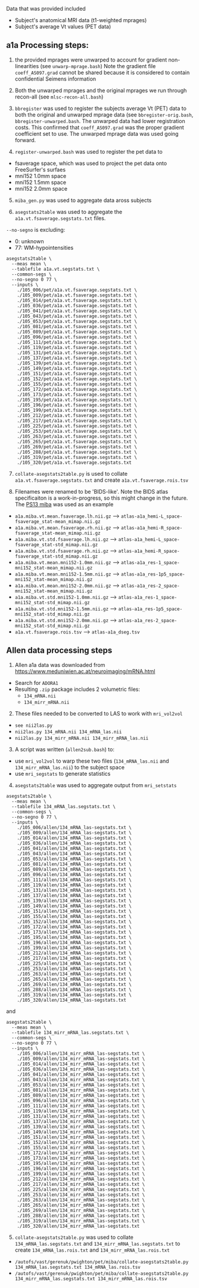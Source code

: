 Data that was provided included
  - Subject's anatomical MRI data (t1-weighted mprages)
  - Subject's average Vt values (PET data)
  
## a1a Processing steps:

1) the provided mprages were unwarped to account for gradient non-linearities (see `unwarp-mprage.bash`) Note the gradient file `coeff_AS097.grad` cannot be shared because it is considered to contain confidential Seimens information 

2) Both the unwarped mprages and the original mprages we run through recon-all (see `mlsc-recon-all.bash`)

3) `bbregister` was used to register the subjects average Vt (PET) data to both the original and unwarped mprage data (see `bbregister-orig.bash`, `bbregister-unwarped.bash`.  The unwarped data had lower registration costs.  This confirmed that `coeff_AS097.grad` was the proper gradient coefficient set to use.  The unwarped mprage data was used going forward.

4) `register-unwarped.bash` was used to register the pet data to
- fsaverage space, which was used to project the pet data onto FreeSurfer's surfaes
- mni152 1.0mm space
- mni152 1.5mm space
- mni152 2.0mm space

5) `miba_gen.py` was used to aggregate data aross subjects

6) `asegstats2table` was used to aggregate the `a1a.vt.fsaverage.segstats.txt` files.

`--no-segno` is excluding:
  - 0: unknown
  - 77: WM-hypointensities

```
asegstats2table \
  --meas mean \
  --tablefile a1a.vt.segstats.txt \
  --common-segs \
  --no-segno 0 77 \
  --inputs \
    ./105_006/pet/a1a.vt.fsaverage.segstats.txt \
    ./105_009/pet/a1a.vt.fsaverage.segstats.txt \
    ./105_014/pet/a1a.vt.fsaverage.segstats.txt \
    ./105_036/pet/a1a.vt.fsaverage.segstats.txt \
    ./105_041/pet/a1a.vt.fsaverage.segstats.txt \
    ./105_043/pet/a1a.vt.fsaverage.segstats.txt \
    ./105_053/pet/a1a.vt.fsaverage.segstats.txt \
    ./105_081/pet/a1a.vt.fsaverage.segstats.txt \
    ./105_089/pet/a1a.vt.fsaverage.segstats.txt \
    ./105_096/pet/a1a.vt.fsaverage.segstats.txt \
    ./105_111/pet/a1a.vt.fsaverage.segstats.txt \
    ./105_119/pet/a1a.vt.fsaverage.segstats.txt \
    ./105_131/pet/a1a.vt.fsaverage.segstats.txt \
    ./105_137/pet/a1a.vt.fsaverage.segstats.txt \
    ./105_139/pet/a1a.vt.fsaverage.segstats.txt \
    ./105_149/pet/a1a.vt.fsaverage.segstats.txt \
    ./105_151/pet/a1a.vt.fsaverage.segstats.txt \
    ./105_152/pet/a1a.vt.fsaverage.segstats.txt \
    ./105_155/pet/a1a.vt.fsaverage.segstats.txt \
    ./105_172/pet/a1a.vt.fsaverage.segstats.txt \
    ./105_173/pet/a1a.vt.fsaverage.segstats.txt \
    ./105_195/pet/a1a.vt.fsaverage.segstats.txt \
    ./105_196/pet/a1a.vt.fsaverage.segstats.txt \
    ./105_199/pet/a1a.vt.fsaverage.segstats.txt \
    ./105_212/pet/a1a.vt.fsaverage.segstats.txt \
    ./105_217/pet/a1a.vt.fsaverage.segstats.txt \
    ./105_225/pet/a1a.vt.fsaverage.segstats.txt \
    ./105_253/pet/a1a.vt.fsaverage.segstats.txt \
    ./105_263/pet/a1a.vt.fsaverage.segstats.txt \
    ./105_265/pet/a1a.vt.fsaverage.segstats.txt \
    ./105_269/pet/a1a.vt.fsaverage.segstats.txt \
    ./105_288/pet/a1a.vt.fsaverage.segstats.txt \
    ./105_319/pet/a1a.vt.fsaverage.segstats.txt \
    ./105_320/pet/a1a.vt.fsaverage.segstats.txt
```

7) `collate-asegstats2table.py` is used to collate `a1a.vt.fsaverage.segstats.txt` and create `a1a.vt.fsaverage.rois.tsv`

8) Filenames were renamed to be 'BIDS-like'.  Note the BIDS atlas specificaiton is a work-in-progress, so this might change in the future.  The [PS13 miba](https://openneuro.org/datasets/ds004401/versions/1.3.0) was used as an example

- `a1a.miba.vt.mean.fsaverage.lh.nii.gz` --> `atlas-a1a_hemi-L_space-fsaverage_stat-mean_mimap.nii.gz`
- `a1a.miba.vt.mean.fsaverage.rh.nii.gz` --> `atlas-a1a_hemi-R_space-fsaverage_stat-mean_mimap.nii.gz`
- `a1a.miba.vt.std.fsaverage.lh.nii.gz` --> `atlas-a1a_hemi-L_space-fsaverage_stat-std_mimap.nii.gz`
- `a1a.miba.vt.std.fsaverage.rh.nii.gz` --> `atlas-a1a_hemi-R_space-fsaverage_stat-std_mimap.nii.gz`
- `a1a.miba.vt.mean.mni152-1.0mm.nii.gz` --> `atlas-a1a_res-1_space-mni152_stat-mean_mimap.nii.gz`
- `a1a.miba.vt.mean.mni152-1.5mm.nii.gz` --> `atlas-a1a_res-1p5_space-mni152_stat-mean_mimap.nii.gz`
- `a1a.miba.vt.mean.mni152-2.0mm.nii.gz` --> `atlas-a1a_res-2_space-mni152_stat-mean_mimap.nii.gz`
- `a1a.miba.vt.std.mni152-1.0mm.nii.gz` --> `atlas-a1a_res-1_space-mni152_stat-std_mimap.nii.gz`
- `a1a.miba.vt.std.mni152-1.5mm.nii.gz` --> `atlas-a1a_res-1p5_space-mni152_stat-std_mimap.nii.gz`
- `a1a.miba.vt.std.mni152-2.0mm.nii.gz` --> `atlas-a1a_res-2_space-mni152_stat-std_mimap.nii.gz`
- `a1a.vt.fsaverage.rois.tsv` --> `atlas-a1a_dseg.tsv`

## Allen data processing steps

1) Allen a1a data was downloaded from https://www.meduniwien.ac.at/neuroimaging/mRNA.html
- Search for `ADORA1`
- Resulting `.zip` package includes 2 volumetric files:
  - `134_mRNA.nii`
  - `134_mirr_mRNA.nii`

2) These files needed to be converted to LAS to work with `mri_vol2vol`
- `see nii2las.py`
- `nii2las.py 134_mRNA.nii 134_mRNA_las.nii`
- `nii2las.py 134_mirr_mRNA.nii 134_mirr_mRNA_las.nii`

3) A script was written (`allen2sub.bash`) to:
- use `mri_vol2vol` to warp these two files (`134_mRNA_las.nii` and `134_mirr_mRNA_las.nii`) to the subject space
- use `mri_segstats` to generate statistics

4) `asegstats2table` was used to aggregate output from `mri_setstats`

```
asegstats2table \
  --meas mean \
  --tablefile 134_mRNA_las.segstats.txt \
  --common-segs \
  --no-segno 0 77 \
  --inputs \
    ./105_006/allen/134_mRNA_las-segstats.txt \
    ./105_009/allen/134_mRNA_las-segstats.txt \
    ./105_014/allen/134_mRNA_las-segstats.txt \
    ./105_036/allen/134_mRNA_las-segstats.txt \
    ./105_041/allen/134_mRNA_las-segstats.txt \
    ./105_043/allen/134_mRNA_las-segstats.txt \
    ./105_053/allen/134_mRNA_las-segstats.txt \
    ./105_081/allen/134_mRNA_las-segstats.txt \
    ./105_089/allen/134_mRNA_las-segstats.txt \
    ./105_096/allen/134_mRNA_las-segstats.txt \
    ./105_111/allen/134_mRNA_las-segstats.txt \
    ./105_119/allen/134_mRNA_las-segstats.txt \
    ./105_131/allen/134_mRNA_las-segstats.txt \
    ./105_137/allen/134_mRNA_las-segstats.txt \
    ./105_139/allen/134_mRNA_las-segstats.txt \
    ./105_149/allen/134_mRNA_las-segstats.txt \
    ./105_151/allen/134_mRNA_las-segstats.txt \
    ./105_155/allen/134_mRNA_las-segstats.txt \
    ./105_152/allen/134_mRNA_las-segstats.txt \
    ./105_172/allen/134_mRNA_las-segstats.txt \
    ./105_173/allen/134_mRNA_las-segstats.txt \
    ./105_195/allen/134_mRNA_las-segstats.txt \
    ./105_196/allen/134_mRNA_las-segstats.txt \
    ./105_199/allen/134_mRNA_las-segstats.txt \
    ./105_212/allen/134_mRNA_las-segstats.txt \
    ./105_217/allen/134_mRNA_las-segstats.txt \
    ./105_225/allen/134_mRNA_las-segstats.txt \
    ./105_253/allen/134_mRNA_las-segstats.txt \
    ./105_263/allen/134_mRNA_las-segstats.txt \
    ./105_265/allen/134_mRNA_las-segstats.txt \
    ./105_269/allen/134_mRNA_las-segstats.txt \
    ./105_288/allen/134_mRNA_las-segstats.txt \
    ./105_319/allen/134_mRNA_las-segstats.txt \
    ./105_320/allen/134_mRNA_las-segstats.txt
```

and

```
asegstats2table \
  --meas mean \
  --tablefile 134_mirr_mRNA_las.segstats.txt \
  --common-segs \
  --no-segno 0 77 \
  --inputs \
    ./105_006/allen/134_mirr_mRNA_las-segstats.txt \
    ./105_009/allen/134_mirr_mRNA_las-segstats.txt \
    ./105_014/allen/134_mirr_mRNA_las-segstats.txt \
    ./105_036/allen/134_mirr_mRNA_las-segstats.txt \
    ./105_041/allen/134_mirr_mRNA_las-segstats.txt \
    ./105_043/allen/134_mirr_mRNA_las-segstats.txt \
    ./105_053/allen/134_mirr_mRNA_las-segstats.txt \
    ./105_081/allen/134_mirr_mRNA_las-segstats.txt \
    ./105_089/allen/134_mirr_mRNA_las-segstats.txt \
    ./105_096/allen/134_mirr_mRNA_las-segstats.txt \
    ./105_111/allen/134_mirr_mRNA_las-segstats.txt \
    ./105_119/allen/134_mirr_mRNA_las-segstats.txt \
    ./105_131/allen/134_mirr_mRNA_las-segstats.txt \
    ./105_137/allen/134_mirr_mRNA_las-segstats.txt \
    ./105_139/allen/134_mirr_mRNA_las-segstats.txt \
    ./105_149/allen/134_mirr_mRNA_las-segstats.txt \
    ./105_151/allen/134_mirr_mRNA_las-segstats.txt \
    ./105_152/allen/134_mirr_mRNA_las-segstats.txt \
    ./105_155/allen/134_mirr_mRNA_las-segstats.txt \
    ./105_172/allen/134_mirr_mRNA_las-segstats.txt \
    ./105_173/allen/134_mirr_mRNA_las-segstats.txt \
    ./105_195/allen/134_mirr_mRNA_las-segstats.txt \
    ./105_196/allen/134_mirr_mRNA_las-segstats.txt \
    ./105_199/allen/134_mirr_mRNA_las-segstats.txt \
    ./105_212/allen/134_mirr_mRNA_las-segstats.txt \
    ./105_217/allen/134_mirr_mRNA_las-segstats.txt \
    ./105_225/allen/134_mirr_mRNA_las-segstats.txt \
    ./105_253/allen/134_mirr_mRNA_las-segstats.txt \
    ./105_263/allen/134_mirr_mRNA_las-segstats.txt \
    ./105_265/allen/134_mirr_mRNA_las-segstats.txt \
    ./105_269/allen/134_mirr_mRNA_las-segstats.txt \
    ./105_288/allen/134_mirr_mRNA_las-segstats.txt \
    ./105_319/allen/134_mirr_mRNA_las-segstats.txt \
    ./105_320/allen/134_mirr_mRNA_las-segstats.txt
```
5) `collate-asegstats2table.py` was used to collate `134_mRNA_las.segstats.txt` and `134_mirr_mRNA_las.segstats.txt` to create `134_mRNA_las.rois.txt` and `134_mirr_mRNA_las.rois.txt`
- `/autofs/vast/gerenuk/pwighton/pet/miba/collate-asegstats2table.py 134_mRNA_las.segstats.txt 134_mRNA_las.rois.tsv`
- `/autofs/vast/gerenuk/pwighton/pet/miba/collate-asegstats2table.py 134_mirr_mRNA_las.segstats.txt 134_mirr_mRNA_las.rois.tsv`
